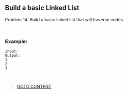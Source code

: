 ## Build a basic Linked List ##

Problem 14: Build a basic linked list that will traverse nodes


<br>
<h3> Example: </h3>

```
Input: 
Output: 
1
2
3

```


<br>

> <a href="https://github.com/Sazzad-Saju/Problem-Solving-For-Interviews/blob/master/README.md">GOTO CONTENT</a>
